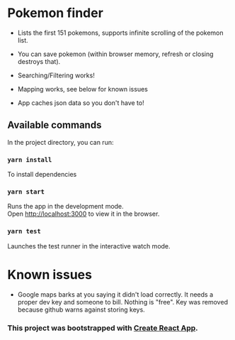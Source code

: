 # Pokemon finder

* Lists the first 151 pokemons, supports infinite scrolling of the pokemon list.

* You can save pokemon (within browser memory, refresh or closing destroys that).

* Searching/Filtering works!

* Mapping works, see below for known issues

* App caches json data so you don't have to!

## Available commands

In the project directory, you can run:

### `yarn install`

To install dependencies

### `yarn start`

Runs the app in the development mode.<br />
Open [http://localhost:3000](http://localhost:3000) to view it in the browser.

### `yarn test`

Launches the test runner in the interactive watch mode.<br />

# Known issues

* Google maps barks at you saying it didn't load correctly. It needs a proper dev key and someone to bill. Nothing is "free". Key was removed because github warns against storing keys.

### This project was bootstrapped with [Create React App](https://github.com/facebook/create-react-app).
